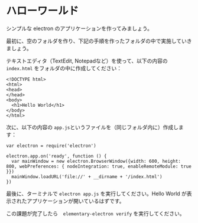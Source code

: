 # ハローワールド

シンプルな electron のアプリケーションを作ってみましょう。

最初に、空のフォルダを作り、下記の手順を作ったフォルダの中で実施していきましょう。

テキストエディタ（TextEdit, Notepadなど）を使って、以下の内容の `index.html` をフォルダの中に作成してください：

```
<!DOCTYPE html>
<html>
<head>
</head>
<body>
  <h1>Hello World</h1>
</body>
</html>
```

次に、以下の内容の `app.js`というファイルを（同じフォルダ内に）作成します：

```
var electron = require('electron')

electron.app.on('ready', function () {
  var mainWindow = new electron.BrowserWindow({width: 600, height: 800, webPreferences: { nodeIntegration: true, enableRemoteModule: true }})
  mainWindow.loadURL('file://' + __dirname + '/index.html')
})
```

最後に、ターミナルで `electron app.js` を実行してください。Hello World が表示されたアプリケーションが開いているはずです。

この課題が完了したら　`elementary-electron verify` を実行してください。
